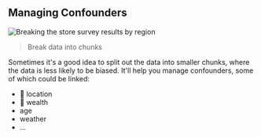 ## Managing Confounders

![Breaking the store survey results by region](./img/chunks-table.jpg)

> Break data into chunks

Sometimes it's a good idea to split out the data into smaller chunks, where the data is less likely to be biased. It'll help you manage confounders, some of which could be linked:

- 🔗 location
- 🔗 wealth
- age
- weather
- ...
